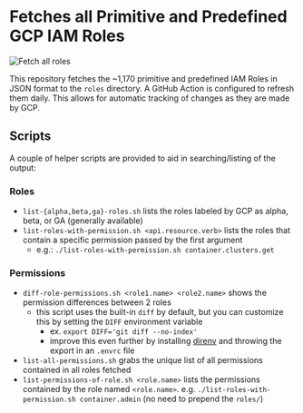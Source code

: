 # Fetches all Primitive and Predefined GCP IAM Roles

![Fetch all roles](https://github.com/darkbitio/gcp-iam-role-permissions/workflows/Fetch%20all%20roles/badge.svg)

This repository fetches the ~1,170 primitive and predefined IAM Roles in JSON format to the `roles` directory.  A GitHub Action is configured to refresh them daily.  This allows for automatic tracking of changes as they are made by GCP.

## Scripts

A couple of helper scripts are provided to aid in searching/listing of the output:

### Roles

* `list-{alpha,beta,ga}-roles.sh` lists the roles labeled by GCP as alpha, beta, or GA (generally available)
* `list-roles-with-permission.sh <api.resource.verb>` lists the roles that contain a specific permission passed by the first argument
    * e.g.: `./list-roles-with-permission.sh container.clusters.get`

### Permissions

* `diff-role-permissions.sh <role1.name> <role2.name>` shows the permission differences between 2 roles
    * this script uses the built-in `diff` by default, but you can customize this by setting the `DIFF` environment variable
        * ex. `export DIFF='git diff --no-index'`
        * improve this even further by installing [direnv](https://direnv.net/) and throwing the export in an `.envrc` file
* `list-all-permissions.sh` grabs the unique list of all permissions contained in all roles fetched
* `list-permissions-of-role.sh <role.name>` lists the permissions contained by the role named `<role.name>`.  e.g. `./list-roles-with-permission.sh container.admin` (no need to prepend the `roles/`)
